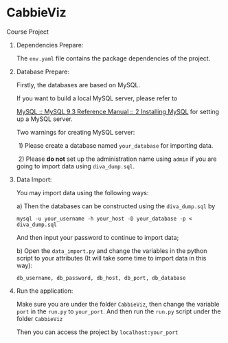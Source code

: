 # CabbieViz
Course Project
1. Dependencies Prepare:

   The `env.yaml` file contains the package dependencies of the project. 

2. Database Prepare:

   Firstly, the databases are based on MySQL. 

   If you want to build a local MySQL server, please refer to

    [MySQL :: MySQL 9.3 Reference Manual :: 2 Installing MySQL](https://dev.mysql.com/doc/refman/9.3/en/installing.html) for setting up a MySQL server.

   Two warnings for creating MySQL server:

   ​	1) Please create a database named `your_database` for importing data.

   ​	2) Please **do not** set up the administration name using `admin` if you are going to import data using `diva_dump.sql`.

   

3. Data Import:

   You may import data using the following ways:

   a) Then the databases can be constructed using the `diva_dump.sql` by 

   ```
   mysql -u your_username -h your_host -D your_database -p < diva_dump.sql
   ```

   And then input your password to continue to import data;

   b) Open the `data_import.py` and change the variables in the python script to your attributes (It will take some time to import data in this way):

   ```
   db_username, db_password, db_host, db_port, db_database
   ```

4. Run the application:

   Make sure you are under the folder `CabbieViz`, then change the variable `port` in the `run.py` to `your_port`. And then run the `run.py` script under the folder `CabbieViz`

   Then you can access the project by `localhost:your_port`
